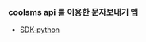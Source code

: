 ### coolsms api 를 이용한 문자보내기 앱

- [SDK-python](https://www.coolsms.co.kr/index.php?mid=SDK_Python_ko)